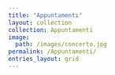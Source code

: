 ```yaml
---
title: "Appuntamenti"
layout: collection
collection: Appuntamenti
image:
  path: /images/concerto.jpg
permalink: /Appuntamenti/
entries_layout: grid
---
```

